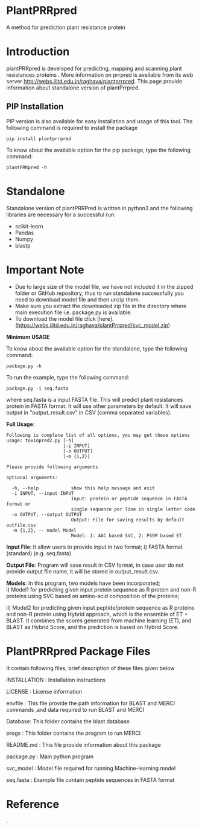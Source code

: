# PlantPRRpred
A method for prediction plant resistance protein

# Introduction
plantPRRpred is developed for predicting, mapping and scanning plant resistances proteins . More information on prrpred is available from its web server http://webs.iiitd.edu.in/raghava/plantprrpred. This page provide information about standalone version of plantPrrpred.

## PIP Installation
PIP version is also available for easy installation and usage of this tool. The following command is required to install the package 
```
pip install plantprrpred
```
To know about the available option for the pip package, type the following command:
```
plantPRRpred -h
```

# Standalone

Standalone version of plantPRRPred is written in python3 and the following libraries are necessary for a successful run:

- scikit-learn
- Pandas
- Numpy
- blastp

# Important Note

- Due to large size of the model file, we have not included it in the zipped folder or GitHub repository, thus to run standalone successfully you need to download model file and then unzip them.
- Make sure you extract the downloaded zip file in the directory where main execution file i.e. package.py is available.
- To download the model file click [here].(https://webs.iiitd.edu.in/raghava/plantPrrpred/svc_model.zip)

**Minimum USAGE** 

To know about the available option for the standalone, type the following command:
```
package.py -h
```
To run the example, type the following command:
```
package.py -i seq.fasta

```
where seq.fasta is a input FASTA file. This will predict plant resistances protein in FASTA format. It will use other parameters by default. It will save output in "output_result.csv" in CSV (comma separated variables).

**Full Usage**: 
```
Following is complete list of all options, you may get these options
usage: toxinpred2.py [-h] 
                     [-i INPUT]
                     [-o OUTPUT]
                     [-m {1,2}] 
```
```
Please provide following arguments

optional arguments:

  -h, --help            show this help message and exit
  -i INPUT, --input INPUT
                        Input: protein or peptide sequence in FASTA format or
                        single sequence per line in single letter code
  -o OUTPUT, --output OUTPUT
                        Output: File for saving results by default outfile.csv
  -m {1,2}, -- model Model
                        Model: 1: AAC based SVC, 2: PSSM based ET

```

**Input File**: It allow users to provide input in two format; i) FASTA format (standard) (e.g. seq.fasta)  

**Output File**: Program will save result in CSV format, in case user do not provide output file name, it will be stored in output_result.csv.


**Models**: In this program, two models have been incorporated;  
  i) Model1 for predicting given input protein sequence as R protein and non-R proteins  using SVC based on amino-acid composition of the proteins; 

  ii) Model2 for predicting given input peptide/protein sequence as R proteins and non-R protein using Hybrid approach, which is the ensemble of ET + BLAST. It combines the scores generated from machine learning (ET), and BLAST as Hybrid Score, and the prediction is based on Hybrid Score.


PlantPRRpred Package Files
=======================
It contain following files, brief description of these files given below

INSTALLATION  	: Installation instructions

LICENSE       	: License information

envfile : This file provide the path information for BLAST and MERCI commands ,and data 
          required to run BLAST and MERCI

Database: This folder contains the blast database

progs : This folder contains the program to run MERCI

README.md     	: This file provide information about this package

package.py 	: Main python program 

svc_model        : Model file required for running Machine-learning model

seq.fasta	: Example file contain peptide sequences in FASTA format



# Reference
.</a>
